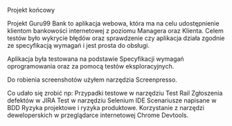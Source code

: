Projekt końcowy

Projekt Guru99 Bank to aplikacja webowa, która ma na celu udostępnienie klientom bankowości internetowej z poziomu Managera oraz Klienta. Celem testów było wykrycie błędów oraz sprawdzenie czy aplikacja działa zgodnie ze specyfikacją wymagań i jest prosta do obsługi.

Aplikacja była testowana na podstawie Specyfikacji wymagań oprogramowania oraz za pomocą testów eksploracyjnych.

Do robienia screenshotów użyłem narzędzia Screenpresso.

Co udało się zrobić np:
Przypadki testowe w narzędziu Test Rail
Zgłoszenia defektów w JIRA
Test w narzędziu Selenium IDE
Scenariusze napisane w BDD
Ryzyka projektowe i ryzyka produktowe.
Korzystanie z narzędzi deweloperskich w przeglądarce internetowej Chrome Devtools.
